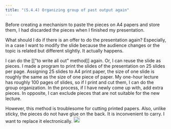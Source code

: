 ```yaml
---
title: "(5.4.4) Organizing group of past output again"
---
```


Before creating a mechanism to paste the pieces on A4 papers and store them, I had discarded the pieces when I finished my presentation.

What should I do if there is an offer to do the presentation again? Especially, in a case I want to modify the slide because the audience changes or the topic is related but different slightly. It actually happens.

I can do the [["to write all out" method]] again. Or, I can reuse the slide as pieces. I made a program to print the slides of the presentation on 25 slides per page. Assigning 25 slides to A4 print paper, the size of one slide is roughly the same as the size of one piece of paper. My one-hour lecture has roughly 100 pages of slides, so if I print and cut them, I can do the group organization. In the process, if I have newly come up with, add extra pieces. In opposite, I can exclude pieces that are not suitable for the new lecture.

However, this method is troublesome for cutting printed papers. Also, unlike sticky, the pieces do not have glue on the back. It is inconvenient to carry. I want to replace it electronically.
<img src='https://scrapbox.io/api/pages/nishio/en/icon' alt='en.icon' height="19.5"/>